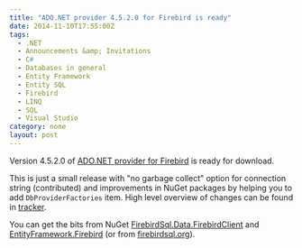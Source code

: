 ```yaml
---
title: "ADO.NET provider 4.5.2.0 for Firebird is ready"
date: 2014-11-10T17:55:00Z
tags:
  - .NET
  - Announcements &amp; Invitations
  - C#
  - Databases in general
  - Entity Framework
  - Entity SQL
  - Firebird
  - LINQ
  - SQL
  - Visual Studio
category: none
layout: post
---
```

Version 4.5.2.0 of [ADO.NET provider for Firebird][1] is ready for download.

<!-- excerpt -->

This is just a small release with "no garbage collect" option for connection string (contributed) and improvements in NuGet packages by helping you to add `DbProviderFactories` item. High level overview of changes can be found in [tracker][4].

You can get the bits from NuGet [FirebirdSql.Data.FirebirdClient][2] and [EntityFramework.Firebird][3] (or from [firebirdsql.org][1]).

[1]: http://www.firebirdsql.org/en/net-provider/
[2]: http://www.nuget.org/packages/FirebirdSql.Data.FirebirdClient/
[3]: http://www.nuget.org/packages/EntityFramework.Firebird/
[4]: http://tracker.firebirdsql.org/secure/ReleaseNote.jspa?projectId=10003&styleName=Text&version=10620